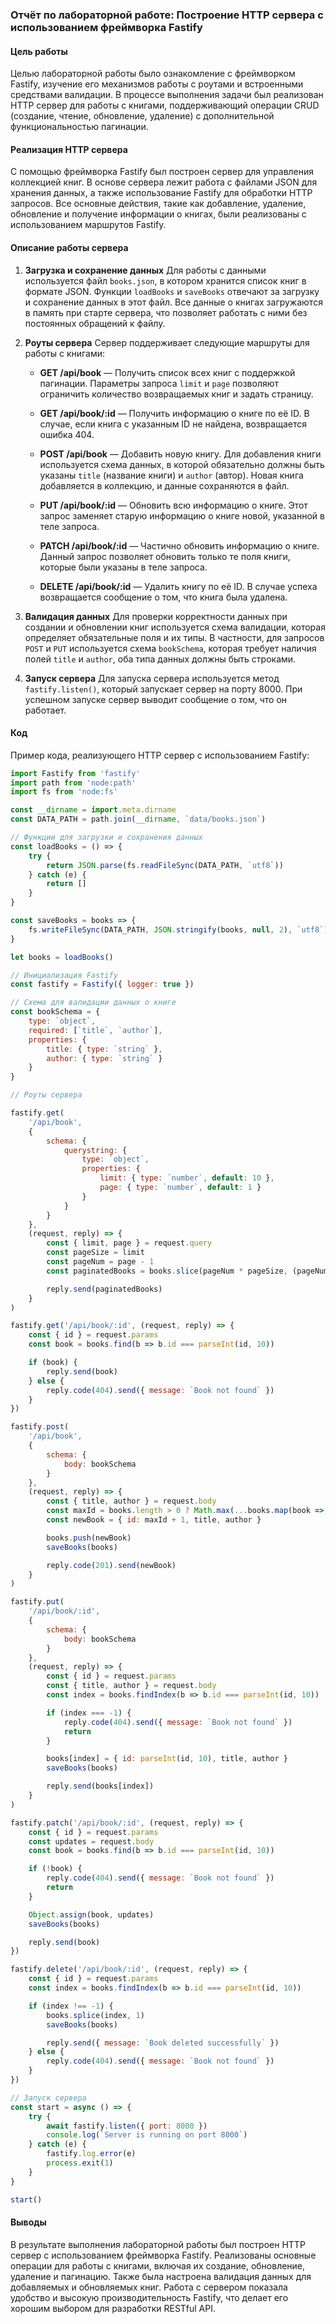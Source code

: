 ### Отчёт по лабораторной работе: Построение HTTP сервера с использованием фреймворка Fastify

#### Цель работы

Целью лабораторной работы было ознакомление с фреймворком Fastify, изучение его механизмов работы с роутами и встроенными средствами валидации. В процессе выполнения задачи был реализован HTTP сервер для работы с книгами, поддерживающий операции CRUD (создание, чтение, обновление, удаление) с дополнительной функциональностью пагинации.

#### Реализация HTTP сервера

С помощью фреймворка Fastify был построен сервер для управления коллекцией книг. В основе сервера лежит работа с файлами JSON для хранения данных, а также использование Fastify для обработки HTTP запросов. Все основные действия, такие как добавление, удаление, обновление и получение информации о книгах, были реализованы с использованием маршрутов Fastify.

#### Описание работы сервера

1. **Загрузка и сохранение данных**
   Для работы с данными используется файл `books.json`, в котором хранится список книг в формате JSON. Функции `loadBooks` и `saveBooks` отвечают за загрузку и сохранение данных в этот файл. Все данные о книгах загружаются в память при старте сервера, что позволяет работать с ними без постоянных обращений к файлу.

2. **Роуты сервера**
   Сервер поддерживает следующие маршруты для работы с книгами:

    - **GET /api/book** — Получить список всех книг с поддержкой пагинации. Параметры запроса `limit` и `page` позволяют ограничить количество возвращаемых книг и задать страницу.

    - **GET /api/book/:id** — Получить информацию о книге по её ID. В случае, если книга с указанным ID не найдена, возвращается ошибка 404.

    - **POST /api/book** — Добавить новую книгу. Для добавления книги используется схема данных, в которой обязательно должны быть указаны `title` (название книги) и `author` (автор). Новая книга добавляется в коллекцию, и данные сохраняются в файл.

    - **PUT /api/book/:id** — Обновить всю информацию о книге. Этот запрос заменяет старую информацию о книге новой, указанной в теле запроса.

    - **PATCH /api/book/:id** — Частично обновить информацию о книге. Данный запрос позволяет обновить только те поля книги, которые были указаны в теле запроса.

    - **DELETE /api/book/:id** — Удалить книгу по её ID. В случае успеха возвращается сообщение о том, что книга была удалена.

3. **Валидация данных**
   Для проверки корректности данных при создании и обновлении книг используется схема валидации, которая определяет обязательные поля и их типы. В частности, для запросов `POST` и `PUT` используется схема `bookSchema`, которая требует наличия полей `title` и `author`, оба типа данных должны быть строками.

4. **Запуск сервера**
   Для запуска сервера используется метод `fastify.listen()`, который запускает сервер на порту 8000. При успешном запуске сервер выводит сообщение о том, что он работает.

#### Код

Пример кода, реализующего HTTP сервер с использованием Fastify:

```javascript
import Fastify from 'fastify'
import path from 'node:path'
import fs from 'node:fs'

const __dirname = import.meta.dirname
const DATA_PATH = path.join(__dirname, `data/books.json`)

// Функции для загрузки и сохранения данных
const loadBooks = () => {
	try {
		return JSON.parse(fs.readFileSync(DATA_PATH, `utf8`))
	} catch (e) {
		return []
	}
}

const saveBooks = books => {
	fs.writeFileSync(DATA_PATH, JSON.stringify(books, null, 2), `utf8`)
}

let books = loadBooks()

// Инициализация Fastify
const fastify = Fastify({ logger: true })

// Схема для валидации данных о книге
const bookSchema = {
	type: `object`,
	required: [`title`, `author`],
	properties: {
		title: { type: `string` },
		author: { type: `string` }
	}
}

// Роуты сервера

fastify.get(
	'/api/book',
	{
		schema: {
			querystring: {
				type: `object`,
				properties: {
					limit: { type: `number`, default: 10 },
					page: { type: `number`, default: 1 }
				}
			}
		}
	},
	(request, reply) => {
		const { limit, page } = request.query
		const pageSize = limit
		const pageNum = page - 1
		const paginatedBooks = books.slice(pageNum * pageSize, (pageNum + 1) * pageSize)

		reply.send(paginatedBooks)
	}
)

fastify.get('/api/book/:id', (request, reply) => {
	const { id } = request.params
	const book = books.find(b => b.id === parseInt(id, 10))

	if (book) {
		reply.send(book)
	} else {
		reply.code(404).send({ message: `Book not found` })
	}
})

fastify.post(
	'/api/book',
	{
		schema: {
			body: bookSchema
		}
	},
	(request, reply) => {
		const { title, author } = request.body
		const maxId = books.length > 0 ? Math.max(...books.map(book => book.id)) : 0
		const newBook = { id: maxId + 1, title, author }

		books.push(newBook)
		saveBooks(books)

		reply.code(201).send(newBook)
	}
)

fastify.put(
	'/api/book/:id',
	{
		schema: {
			body: bookSchema
		}
	},
	(request, reply) => {
		const { id } = request.params
		const { title, author } = request.body
		const index = books.findIndex(b => b.id === parseInt(id, 10))

		if (index === -1) {
			reply.code(404).send({ message: `Book not found` })
			return
		}

		books[index] = { id: parseInt(id, 10), title, author }
		saveBooks(books)

		reply.send(books[index])
	}
)

fastify.patch('/api/book/:id', (request, reply) => {
	const { id } = request.params
	const updates = request.body
	const book = books.find(b => b.id === parseInt(id, 10))

	if (!book) {
		reply.code(404).send({ message: `Book not found` })
		return
	}

	Object.assign(book, updates)
	saveBooks(books)

	reply.send(book)
})

fastify.delete('/api/book/:id', (request, reply) => {
	const { id } = request.params
	const index = books.findIndex(b => b.id === parseInt(id, 10))

	if (index !== -1) {
		books.splice(index, 1)
		saveBooks(books)

		reply.send({ message: `Book deleted successfully` })
	} else {
		reply.code(404).send({ message: `Book not found` })
	}
})

// Запуск сервера
const start = async () => {
	try {
		await fastify.listen({ port: 8000 })
		console.log(`Server is running on port 8000`)
	} catch (e) {
		fastify.log.error(e)
		process.exit(1)
	}
}

start()
```

#### Выводы

В результате выполнения лабораторной работы был построен HTTP сервер с использованием фреймворка Fastify. Реализованы основные операции для работы с книгами, включая их создание, обновление, удаление и пагинацию. Также была настроена валидация данных для добавляемых и обновляемых книг. Работа с сервером показала удобство и высокую производительность Fastify, что делает его хорошим выбором для разработки RESTful API.

